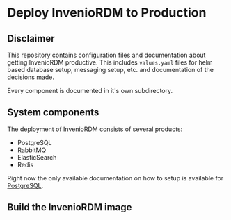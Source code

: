 # Deploy InvenioRDM to Production

## Disclaimer

This repository contains configuration files and documentation about getting InvenioRDM  productive. 
This includes `values.yaml` files for helm based database setup, messaging setup, etc. and documentation
of the decisions made.

Every component is documented in it's own subdirectory.

## System components

The deployment of InvenioRDM consists of several products:
- PostgreSQL
- RabbitMQ
- ElasticSearch
- Redis

Right now the only available documentation on how to setup is available for 
[PostgreSQL](./PostgreSQL/README.md).

## Build the InvenioRDM image